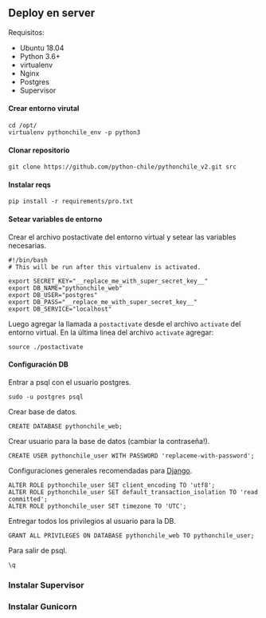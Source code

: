 ## Deploy en server
Requisitos:
- Ubuntu 18.04
- Python 3.6+
- virtualenv
- Nginx
- Postgres
- Supervisor


#### Crear entorno virutal
```
cd /opt/
virtualenv pythonchile_env -p python3
```

#### Clonar repositorio
```
git clone https://github.com/python-chile/pythonchile_v2.git src
```

#### Instalar reqs
```
pip install -r requirements/pro.txt
```

#### Setear variables de entorno
Crear el archivo postactivate del entorno virtual y setear las variables necesarias.
```
#!/bin/bash
# This will be run after this virtualenv is activated.

export SECRET_KEY="__replace_me_with_super_secret_key__"
export DB_NAME="pythonchile_web"
export DB_USER="postgres"
export DB_PASS="__replace_me_with_super_secret_key__"
export DB_SERVICE="localhost"
```
Luego agregar la llamada a ```postactivate``` desde el archivo ```activate``` del entorno virtual. En la última linea del archivo ```activate``` agregar:
```
source ./postactivate
```

#### Configuración DB
Entrar a psql con el usuario postgres.
```
sudo -u postgres psql
```
Crear base de datos.
```
CREATE DATABASE pythonchile_web;
```

Crear usuario para la base de datos (cambiar la contraseña!).
```
CREATE USER pythonchile_user WITH PASSWORD 'replaceme-with-password';
```

Configuraciones generales recomendadas para [Django](https://docs.djangoproject.com/en/2.2/ref/databases/#optimizing-postgresql-s-configuration).
```
ALTER ROLE pythonchile_user SET client_encoding TO 'utf8';
ALTER ROLE pythonchile_user SET default_transaction_isolation TO 'read committed';
ALTER ROLE pythonchile_user SET timezone TO 'UTC';
```

Entregar todos los privilegios al usuario para la DB.
```
GRANT ALL PRIVILEGES ON DATABASE pythonchile_web TO pythonchile_user;
```
Para salir de psql.
```
\q
```

### Instalar Supervisor
### Instalar Gunicorn